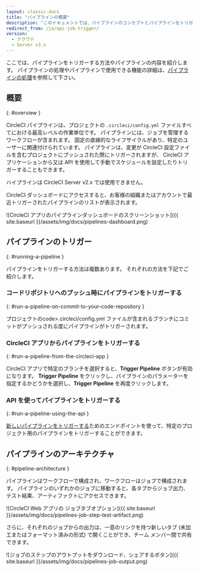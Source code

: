 ```yaml
---
layout: classic-docs
title: "パイプラインの概要"
description: "このドキュメントでは、パイプラインのコンセプトとパイプラインをトリガーする方法およびパイプラインの内容を紹介します。"
redirect_from: /ja/api-job-trigger/
version:
  - クラウド
  - Server v3.x
---
```


ここでは、パイプラインをトリガーする方法やパイプラインの内容を紹介します。 パイプラインの処理やパイプラインで使用できる機能の詳細は、[パイプラインの処理]({{site.baseurl}}/build-processing)を参照して下さい。

## 概要
{: #overview }

CircleCI パイプラインは、プロジェクトの `.circleci/config.yml` ファイルすべてにおける最高レベルの作業単位です。 パイプラインには、ジョブを管理するワークフローが含まれます。 固定の直線的なライフサイクルがあり、特定のユーザーに関連付けられています。 パイプラインは、変更が CircleCI 設定ファイルを含むプロジェクトにプッシュされた際にトリガーされますが、 CircleCI アプリケーションから又は API を使用して手動でスケジュールを設定したりトリガーすることもできます。

ハイプラインは CircleCI Server v2.x では使用できません。

CircleCI ダッシュボードにアクセスすると、お客様の組織またはアカウントで最近トリガーされたパイプラインのリストが表示されます。

![CircleCI アプリのパイプラインダッシュボードのスクリーンショット]({{ site.baseurl }}/assets/img/docs/pipelines-dashboard.png)

## パイプラインのトリガー
{: #running-a-pipeline }

パイプラインをトリガーする方法は複数あります。 それぞれの方法を下記でご紹介します。

### コードリポジトリへのプッシュ時にパイプラインをトリガーする
{: #run-a-pipeline-on-commit-to-your-code-repository }

プロジェクトのcode>.circleci/config.yml</code> ファイルが含まれるブランチにコミットがプッシュされる度にパイプラインがトリガーされます。

### CircleCI アプリからパイプラインをトリガーする
{: #run-a-pipeline-from-the-circleci-app }

CircleCI アプリで特定のブランチを選択すると、**Trigger Pipeline** ボタンが有効になります。 **Trigger Pipeline** をクリックし、パイプラインのパラメーターを指定するかどうかを選択し、**Trigger Pipeline** を再度クリックします。

### API を使ってパイプラインをトリガーする
{: #run-a-pipeline-using-the-api }

[新しいパイプラインをトリガーする]({{site.baseurl}}/api/v2/#operation/triggerPipeline)ためのエンドポイントを使って、特定のプロジェクト用のパイプラインをトリガーすることができます。


<!---
### Scheduling a pipeline
{: #scheduling-a-pipeline }

TBC
--->

## パイプラインのアーキテクチャ
{: #pipeline-architecture }

パイプラインはワークフローで構成され、ワークフローはジョブで構成されます。 パイプラインのいずれかのジョブに移動すると、各タブからジョブ出力、テスト結果、アーティファクトにアクセスできます。

![CircleCI Web アプリの ジョブタブオプション]({{ site.baseurl }}/assets/img/docs/pipelines-job-step-test-artifact.png)

さらに、それぞれのジョブからの出力は、一意のリンクを持つ新しいタブ (未加工またはフォーマット済みの形式) で開くことができ、チーム メンバー間で共有できます。

![ジョブのステップのアウトプットをダウンロード、シェアするボタン]({{ site.baseurl }}/assets/img/docs/pipelines-job-output.png)
